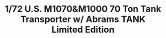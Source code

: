 ---
title: "1/72 U.S.  M1070&M1000 70 Ton Tank Transporter  w/ Abrams TANK Limited Edition"
price: "TBA" 
desc: "Maketa"
img_path: "/assets/img/TAKO5002X.jpg"
brand: "N/A"
available: false
special_offer: false
new: false
soon: false
cat: "0010000"
subcat: "0013100"
subsubcat: "0N/A"
sifra: "TAKO5002X"
---
